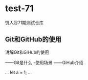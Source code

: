 # test-71
饥人谷71期测试仓库

## Git和GitHub的使用

讲解Git和GiHub的使用

——Git是什么
-使用场景
——GiHub介绍

...
let a = 1;
...
